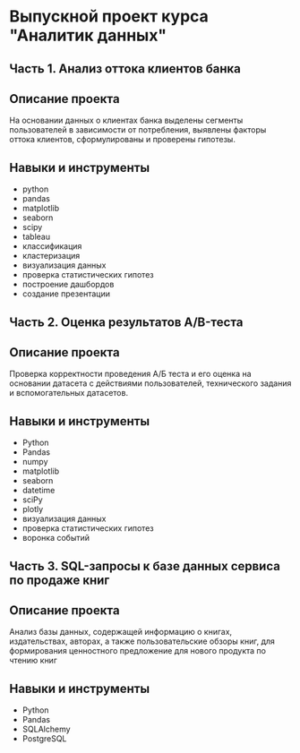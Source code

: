 # Выпускной проект курса "Аналитик данных"

## Часть 1. Анализ оттока клиентов банка

## Описание проекта 
На основании данных о клиентах банка выделены сегменты пользователей в зависимости от потребления, выявлены факторы оттока клиентов, сформулированы и проверены гипотезы.

## Навыки и инструменты

- python 
- pandas
- matplotlib
- seaborn
- scipy
- tableau
- классификация
- кластеризация
- визуализация данных 
- проверка статистических гипотез
- построение дашбордов
- создание презентации 

## Часть 2. Оценка результатов A/B-теста

## Описание проекта 
Проверка корректности проведения А/Б теста и его оценка на основании датасета с действиями пользователей, технического задания и вспомогательных датасетов.

## Навыки и инструменты
- Python
- Pandas 
- numpy
- matplotlib
- seaborn
- datetime
- sciPy
- plotly
- визуализация данных
- проверка статистических гипотез
- воронка событий


## Часть 3. SQL-запросы к базе данных сервиса по продаже книг

## Описание проекта 
Анализ базы данных, содержащей информацию о книгах, издательствах, авторах, а также пользовательские обзоры книг, для формирования ценностного предложение для нового продукта по чтению книг

## Навыки и инструменты
- Python
- Pandas
- SQLAlchemy
- PostgreSQL
